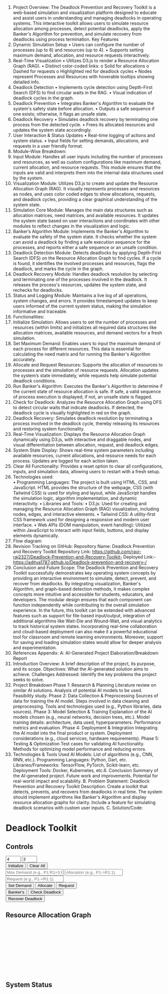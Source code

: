 1. Project Overview: 
The Deadlock Prevention and Recovery Toolkit is a web-based 
simulation and visualization platform designed to educate and assist users 
in understanding and managing deadlocks in operating systems. This 
interactive toolkit allows users to simulate resource allocation among 
processes, detect potential deadlocks, apply the Banker's Algorithm for 
prevention, and simulate recovery from deadlocks using process 
termination. 
Key Features 
1. Dynamic Simulation Setup 
• Users can configure the number of processes (up to 6) and 
resources (up to 4). 
• Supports setting maximum demand, allocation, and resource 
requests interactively. 
2. Real-Time Visualization 
• Utilizes D3.js to render a Resource Allocation Graph (RAG). 
• Distinct color-coded links: 
o Solid for allocations 
o Dashed for requests 
o Highlighted red for deadlock cycles 
• Nodes represent Processes and Resources with hoverable tooltips 
showing detailed info. 
3. Deadlock Detection 
• Implements cycle detection using Depth-First Search (DFS) to find 
circular waits in the RAG. 
• Visual indication of deadlock cycles in the graph. 
4. Deadlock Prevention 
• Integrates Banker's Algorithm to evaluate the system's safety state 
before allocation. 
• Outputs a safe sequence if one exists; otherwise, it flags an unsafe 
state. 
5. Deadlock Recovery 
• Simulates deadlock recovery by terminating one process from the 
detected cycle. 
• Frees its allocated resources and updates the system state 
accordingly. 
6. User Interaction & Status Updates 
• Real-time logging of actions and system status. 
• Input fields for setting demands, allocations, and requests in a user
friendly format. 
1. Module-Wise Breakdown: 
1. Input Module: 
Handles all user inputs including the number of processes and resources, 
as well as custom configurations like maximum demand, current 
allocation, and resource requests. This module ensures that the inputs are 
valid and interprets them into the internal data structures used by the 
system. 
2. Visualization Module: 
Utilizes D3.js to create and update the Resource Allocation Graph (RAG). It 
visually represents processes and resources as nodes, and uses color
coded edges to show allocations, requests, and deadlock cycles, providing 
a clear graphical understanding of the system state. 
3. Simulation Core Module: 
Manages the main data structures such as allocation matrices, need 
matrices, and available resources. It updates the system state based on 
user interactions and coordinates with other modules to reflect changes in 
the visualization and logic. 
4. Banker’s Algorithm Module: 
Implements the Banker's Algorithm to evaluate the safety of the system 
state. It checks whether the system can avoid a deadlock by finding a safe 
execution sequence for the processes, and reports either a safe sequence 
or an unsafe condition. 
5. Deadlock Detection Module: 
Detects deadlocks by applying Depth-First Search (DFS) on the Resource 
Allocation Graph to find cycles. If a cycle is found, it identifies the involved 
processes and resources, flags the deadlock, and marks the cycle in the 
graph. 
6. Deadlock Recovery Module: 
Handles deadlock resolution by selecting and terminating one of the 
processes involved in the deadlock. It releases the process's resources, 
updates the system state, and rechecks for deadlocks. 
7. Status and Logging Module: 
Maintains a live log of all operations, system changes, and errors. It 
provides timestamped updates to keep users informed of the current 
system status, making the simulation informative and traceable. 
3. Functionalities: 
1. Initialize Simulation: 
Allows users to set the number of processes and resources (within limits) 
and initializes all required data structures like allocation matrices, 
available resources, and demand vectors for a fresh simulation. 
2. Set Maximum Demand: 
Enables users to input the maximum demand of each process for different 
resources. This data is essential for calculating the need matrix and for 
running the Banker's Algorithm accurately. 
3. Allocate and Request Resources: 
Supports the allocation of resources to processes and the simulation of 
resource requests. Allocation updates the system’s state immediately, 
while requests help simulate potential deadlock conditions. 
4. Run Banker's Algorithm: 
Executes the Banker's Algorithm to determine if the current state of 
resource allocation is safe. If safe, a valid sequence of process execution 
is displayed; if not, an unsafe state is flagged. 
5. Check for Deadlock: 
Analyzes the Resource Allocation Graph using DFS to detect circular waits 
that indicate deadlocks. If detected, the deadlock cycle is visually 
highlighted in red on the graph. 
6. Deadlock Recovery: 
Simulates deadlock resolution by terminating a process involved in the 
deadlock cycle, thereby releasing its resources and restoring system 
functionality. 
7. Real-Time Visualization: 
Displays the Resource Allocation Graph dynamically using D3.js, with 
interactive and draggable nodes, and visual differentiation between 
allocation, request, and deadlock edges. 
8. System State Display: 
Shows real-time system parameters including available resources, current 
allocations, and resource needs for each process. Updates are logged for 
each action taken. 
9. Clear All Functionality: 
Provides a reset option to clear all configurations, inputs, and simulation 
data, allowing users to restart with a fresh setup. 
4. Technologies used:  
• Programming Languages: 
The project is built using HTML, CSS, and JavaScript. HTML provides the 
structure of the webpage, CSS (with Tailwind CSS) is used for styling and 
layout, while JavaScript handles the simulation logic, algorithm 
implementation, and dynamic interactivity. 
• Libraries and Tools: 
• D3.js: Used for creating and managing the Resource Allocation 
Graph (RAG) visualization, including nodes, edges, and interactive 
elements. 
• Tailwind CSS: A utility-first CSS framework used for designing a 
responsive and modern user interface. 
• Web APIs (DOM manipulation, event handling): Utilized within 
JavaScript to interact with input fields, buttons, and display elements 
dynamically. 
5. Flow diagram: 
6. Revision Tracking on GitHub: 
Repository Name:  Deadlock Prevention and Recovery Toolkit
Repository Link: https://github.com/ravi-raj2327/Deadlock-Prevention-and-Recovery-Toolkit-
Deployed Link:- https://aditya1787.github.io/Deadlock-prevention-and-recovery-/
7. Conclusion and Future Scope: 
The Deadlock Prevention and Recovery Toolkit successfully demonstrates 
key operating system concepts by providing an interactive environment to 
simulate, detect, prevent, and recover from deadlocks. By integrating 
visualization, Banker's Algorithm, and graph-based detection methods, it 
makes complex concepts more intuitive and accessible for students, 
educators, and developers. The modular design ensures that each 
component can function independently while contributing to the overall 
simulation experience. 
In the future, this toolkit can be extended with advanced features such as 
support for file-based input/output, integration of additional algorithms 
like Wait-Die and Wound-Wait, and visual analytics to track historical 
system states. Incorporating real-time collaboration and cloud-based 
deployment can also make it a powerful educational tool for classroom 
and remote learning environments. Moreover, support for saving and 
loading simulation states would allow for deeper analysis and 
experimentation. 
8. References Appendix: 
A: AI-Generated Project Elaboration/Breakdown Report 
1. Introduction 
Overview: A brief description of the project, its purpose, and its 
scope. 
Objectives: What the AI-generated solution aims to achieve. 
Challenges Addressed: Identify the key problems the project seeks 
to solve. 
2. Project Breakdown 
Phase 1: Research & Planning 
Literature review on similar AI solutions. 
Analysis of potential AI models to be used. 
Feasibility study. 
Phase 2: Data Collection & Preprocessing 
Sources of data for training the AI model. 
Steps involved in data cleaning and preprocessing. 
Tools and technologies used (e.g., Python libraries, data sources). 
Phase 3: Model Selection & Training 
Explanation of the AI models chosen (e.g., neural networks, decision 
trees, etc.). 
Model training details: architecture, data used, hyperparameters. 
Performance metrics and evaluation. 
Phase 4: Deployment & Integration 
Integrating the AI model into the final product or system. 
Deployment considerations (e.g., cloud services, hardware 
requirements). 
Phase 5: Testing & Optimization 
Test cases for validating AI functionality. 
Methods for optimizing model performance and reducing errors. 
3. Technologies & Tools Used 
AI Models: List of algorithms (e.g., CNN, RNN, etc.). 
Programming Languages: Python, Dart, etc. 
Libraries/Frameworks: TensorFlow, PyTorch, Scikit-learn, etc. 
Deployment Tools: Docker, Kubernetes, etc.6. Conclusion 
Summary of the AI-generated project. 
Future work and improvements. 
Potential for real-world impact and scalability. 
B. Problem Statement: 
Deadlock Prevention and Recovery Toolkit Description: Create a toolkit 
that detects, prevents, and recovers from deadlocks in real time. The 
system should implement algorithms like Banker's Algorithm and display 
resource allocation graphs for clarity. Include a feature for simulating 
deadlock scenarios with custom user inputs. 
C. Solution/Code: 
<!DOCTYPE html> 
<html lang="en"> 
<head> 
<meta charset="UTF-8"> 
<meta name="viewport" content="width=device-width, initial-scale=1.0"> 
<title>Deadlock Toolkit</title> 
<script src="https://d3js.org/d3.v7.min.js"></script> 
<script src="https://cdn.tailwindcss.com"></script> 
<style> 
body { font-family: 'Inter', sans-serif; } 
.node.process circle { fill: #4b5563; } 
.node.resource circle { fill: #6b7280; } 
.node text { fill: white; font-size: 12px; } 
.link.allocation { stroke: #374151; stroke-width: 2px; } 
.link.request { stroke: #6b7280; stroke-width: 2px; stroke-dasharray: 5,5; } 
.link.deadlock { stroke: #dc2626; stroke-width: 3px; } 
.link-label { font-size: 10px; fill: #374151; } 
.arrow { fill: #374151; } 
.arrow.request { fill: #6b7280; } 
.arrow.deadlock { fill: #dc2626; } 
</style> 
</head> 
<body class="bg-gray-100 min-h-screen p-6"> 
<div class="container max-w-7xl mx-auto bg-white rounded-xl shadow-md p-6 ring-1 
ring-gray-200 hover:ring-gray-300 transition-all duration-300"> 
<h1 class="text-3xl font-extrabold text-gray-800 mb-8 text-center tracking
tight">Deadlock Toolkit</h1> 
<div class="grid grid-cols-1 lg:grid-cols-3 gap-6"> 
<div class="col-span-1"> 
<div class="bg-gray-50 p-6 rounded-lg border border-gray-200 hover:shadow
md transition-shadow duration-200"> 
<h2 class="text-xl font-semibold text-gray-700 mb-4">Controls</h2> 
<div class="space-y-4"> 
<div class="flex gap-4"> 
<input type="number" id="numProcesses" min="1" max="6" value="4" 
placeholder="Processes" class="w-full p-3 border border-gray-300 rounded-md 
focus:ring-2 focus:ring-gray-400 focus:border-gray-400 transition-colors duration-200 
placeholder-gray-500"> 
<input type="number" id="numResources" min="1" max="4" value="3" 
placeholder="Resources" class="w-full p-3 border border-gray-300 rounded-md 
focus:ring-2 focus:ring-gray-400 focus:border-gray-400 transition-colors duration-200 
placeholder-gray-500"> 
</div> 
<div class="grid grid-cols-2 gap-4"> 
<button onclick="initializeSimulation()" class="bg-gray-600 text-white p-3 
rounded-md hover:bg-gray-700 active:scale-95 transition-all duration
200">Initialize</button> 
<button onclick="clearAll()" class="bg-gray-600 text-white p-3 rounded
md hover:bg-gray-700 active:scale-95 transition-all duration-200">Clear All</button> 
</div> 
<input type="text" id="maxDemand" placeholder="Max Demand (e.g., 
P1:R1=3,R2=2)" class="w-full p-3 border border-gray-300 rounded-md focus:ring-2 
focus:ring-gray-400 focus:border-gray-400 transition-colors duration-200 placeholder
gray-500"> 
<input type="text" id="allocation" placeholder="Allocation (e.g., P1->R1:1)" 
class="w-full p-3 border border-gray-300 rounded-md focus:ring-2 focus:ring-gray-400 
focus:border-gray-400 transition-colors duration-200 placeholder-gray-500"> 
<input type="text" id="request" placeholder="Request (e.g., P1->R1:1)" 
class="w-full p-3 border border-gray-300 rounded-md focus:ring-2 focus:ring-gray-400 
focus:border-gray-400 transition-colors duration-200 placeholder-gray-500"> 
<div class="grid grid-cols-3 gap-4"> 
<button onclick="setMaxDemand()" class="bg-gray-600 text-white p-3 
rounded-md hover:bg-gray-700 active:scale-95 transition-all duration-200">Set 
Demand</button> 
<button onclick="manageEdge('allocation')" class="bg-gray-600 text
white p-3 rounded-md hover:bg-gray-700 active:scale-95 transition-all duration
200">Allocate</button> 
<button onclick="manageEdge('request')" class="bg-gray-600 text-white 
p-3 rounded-md hover:bg-gray-700 active:scale-95 transition-all duration
200">Request</button> 
</div> 
<div class="grid grid-cols-2 gap-4"> 
<button onclick="runBankersAlgorithm()" class="bg-gray-600 text-white p
3 rounded-md hover:bg-gray-700 active:scale-95 transition-all duration
200">Banker's</button> 
<button onclick="checkDeadlock()" class="bg-gray-600 text-white p-3 
rounded-md hover:bg-gray-700 active:scale-95 transition-all duration-200">Check 
Deadlock</button> 
</div> 
<button onclick="recoverDeadlock()" class="bg-gray-600 text-white p-3 
rounded-md hover:bg-gray-700 active:scale-95 transition-all duration-200">Recover 
Deadlock</button> 
</div> 
</div> 
</div> 
<div class="col-span-2 space-y-6"> 
<div class="bg-gray-50 p-6 rounded-lg border border-gray-200 hover:shadow
md transition-shadow duration-200"> 
<h2 class="text-xl font-semibold text-gray-700 mb-4">Resource Allocation 
Graph</h2> 
<svg id="rag" class="w-full h-[400px] rounded-md border border-gray-200 bg
gray-50"></svg> 
</div> 
<div class="bg-gray-50 p-6 rounded-lg border border-gray-200 hover:shadow
md transition-shadow duration-200"> 
<h2 class="text-xl font-semibold text-gray-700 mb-4">System Status</h2> 
<div id="status" class="text-sm text-gray-600 h-[200px] overflow-y-auto 
scroll-py-2"></div> 
</div> 
</div> 
</div> 
</div> 
<script> 
let processes = [], resources = [], edges = [], available = [], maxDemand = {}, 
allocation = {}, need = {}; 
let deadlockDetected = false, deadlockCycle = []; 
function initializeSimulation() { 
try { 
const numProcesses = 
parseInt(document.getElementById('numProcesses').value); 
const numResources = 
parseInt(document.getElementById('numResources').value); 
if (!numProcesses || !numResources || numProcesses > 6 || numResources > 4) { 
updateStatus('Error: Processes (1-6), Resources (1-4) required.'); 
return; 
} 
processes = Array.from({ length: numProcesses }, (_, i) => ({ id: `P${i + 1}`, type: 
'process' })); 
resources = Array.from({ length: numResources }, (_, i) => ({ id: `R${i + 1}`, type: 
'resource' })); 
edges = []; 
available = Array(numResources).fill(10); 
maxDemand = {}; 
allocation = {}; 
need = {}; 
deadlockDetected = false; 
deadlockCycle = []; 
processes.forEach(p => { 
maxDemand[p.id] = Array(numResources).fill(0); 
allocation[p.id] = Array(numResources).fill(0); 
need[p.id] = Array(numResources).fill(0); 
}); 
updateStatus(`Initialized: ${numProcesses} processes, ${numResources} 
resources.`); 
updateGraph(); 
clearInputs(); 
} catch (e) { 
updateStatus('Error: Initialization failed.'); 
} 
} 
function clearAll() { 
processes = []; 
resources = []; 
edges = []; 
available = []; 
maxDemand = {}; 
allocation = {}; 
need = {}; 
deadlockDetected = false; 
deadlockCycle = []; 
clearInputs(); 
updateStatus('Simulation cleared.'); 
updateGraph(); 
} 
function clearInputs() { 
document.getElementById('maxDemand').value = ''; 
document.getElementById('allocation').value = ''; 
document.getElementById('request').value = ''; 
} 
function setMaxDemand() { 
try { 
const input = document.getElementById('maxDemand').value.trim(); 
const regex = /(P\d+):((?:R\d+=\d+,?)+)/g; 
let valid = true; 
for (const match of input.matchAll(regex)) { 
const process = match[1]; 
const demands = match[2].split(',').filter(d => d); 
if (!processes.find(p => p.id === process)) { 
updateStatus(`Error: Invalid process ${process}.`); 
valid = false; 
continue; 
} 
demands.forEach(d => { 
const [resource, units] = d.split('='); 
const resourceIdx = resources.findIndex(r => r.id === resource); 
if (resourceIdx === -1 || parseInt(units) > 10 || parseInt(units) < 0) { 
updateStatus(`Error: Invalid demand ${resource}=${units}.`); 
valid = false; 
} else { 
maxDemand[process][resourceIdx] = parseInt(units); 
need[process][resourceIdx] = maxDemand[process][resourceIdx] - 
allocation[process][resourceIdx]; 
updateStatus(`Set demand: ${process} -> ${resource}=${units}`); 
} 
}); 
} 
if (valid) { 
updateGraph(); 
showSystemState(); 
} 
} catch (e) { 
updateStatus('Error: Failed to set demand.'); 
} 
} 
function manageEdge(type) { 
try { 
const input = document.getElementById(type).value.trim(); 
const regex = /(P\d+)->(R\d+):(\d+)/g; 
let valid = true; 
for (const match of input.matchAll(regex)) { 
const process = match[1], resource = match[2], units = parseInt(match[3]); 
const resourceIdx = resources.findIndex(r => r.id === resource); 
const processIdx = processes.findIndex(p => p.id === process); 
if (processIdx === -1 || resourceIdx === -1 || units <= 0) { 
updateStatus(`Error: Invalid ${type} ${process}->${resource}:${units}.`); 
valid = false; 
continue; 
} 
if (units + allocation[process][resourceIdx] > 
maxDemand[process][resourceIdx]) { 
updateStatus(`Error: ${type} exceeds max demand for ${process} on 
${resource}.`); 
valid = false; 
continue; 
} 
if (type === 'allocation' && units > available[resourceIdx]) { 
updateStatus(`Error: Only ${available[resourceIdx]} units available for 
${resource}.`); 
valid = false; 
continue; 
} 
edges.push({ 
source: type === 'allocation' ? process : resource, 
target: type === 'allocation' ? resource : process, 
units, 
type 
}); 
if (type === 'allocation') { 
allocation[process][resourceIdx] += units; 
need[process][resourceIdx] = maxDemand[process][resourceIdx] - 
allocation[process][resourceIdx]; 
available[resourceIdx] -= units; 
} 
updateStatus(`${type === 'allocation' ? 'Allocated' : 'Requested'}: ${process} 
> ${resource} (${units} units)`); 
} 
if (valid) { 
updateGraph(); 
showSystemState(); 
} 
} catch (e) { 
updateStatus(`Error: Failed to add ${type}.`); 
} 
} 
function runBankersAlgorithm() { 
try { 
if (!Object.keys(maxDemand).length) { 
updateStatus('Error: Set max demand first.'); 
return; 
} 
const work = [...available]; 
const finish = Array(processes.length).fill(false); 
const safeSequence = []; 
while (safeSequence.length < processes.length) { 
let found = false; 
for (let i = 0; i < processes.length; i++) { 
if (!finish[i] && need[processes[i].id].every((n, j) => n <= work[j])) { 
work.forEach((w, j) => work[j] += allocation[processes[i].id][j]); 
finish[i] = true; 
safeSequence.push(processes[i].id); 
found = true; 
} 
} 
if (!found) { 
updateStatus('Unsafe state detected!'); 
return; 
} 
} 
updateStatus(`Safe state! Sequence: ${safeSequence.join(' -> ')}`); 
} catch (e) { 
updateStatus('Error: Failed to run Banker’s algorithm.'); 
} 
} 
function checkDeadlock() { 
try { 
const graph = {}; 
processes.forEach(p => graph[p.id] = new Set()); 
resources.forEach(r => graph[r.id] = new Set()); 
edges.forEach(e => graph[e.source].add(e.target)); 
const visited = new Set(), recStack = new Set(); 
deadlockDetected = false; 
deadlockCycle = []; 
function dfs(node, parent, path) { 
visited.add(node); 
recStack.add(node); 
path.push(node); 
for (const neighbor of graph[node]) { 
if (neighbor !== parent && !visited.has(neighbor)) { 
if (dfs(neighbor, node, [...path])) return true; 
} else if (neighbor !== parent && recStack.has(neighbor)) { 
const cycleStart = path.indexOf(neighbor); 
if (cycleStart !== -1) { 
deadlockCycle = path.slice(cycleStart); 
deadlockCycle.push(neighbor); 
return true; 
} 
} 
} 
recStack.delete(node); 
path.pop(); 
return false; 
} 
for (const node of processes.map(p => p.id)) { 
if (!visited.has(node) && dfs(node, null, [])) { 
deadlockDetected = true; 
break; 
} 
} 
updateStatus(deadlockDetected ? `Deadlock detected! Cycle: 
${deadlockCycle.join(' -> ')}` : 'No deadlock detected.'); 
updateGraph(); 
} catch (e) { 
updateStatus('Error: Failed to check deadlock.'); 
} 
} 
function recoverDeadlock() { 
try { 
if (!deadlockDetected) { 
updateStatus('No deadlock to recover.'); 
return; 
} 
const processToTerminate = processes.find(p => allocation[p.id].some(a => a > 
0) && deadlockCycle.includes(p.id))?.id; 
if (!processToTerminate) { 
updateStatus('No process to terminate.'); 
return; 
} 
edges = edges.filter(e => e.source !== processToTerminate && e.target !== 
processToTerminate); 
const resourceIdxs = allocation[processToTerminate].map((a, i) => a > 0 ? i : 
1).filter(i => i !== -1); 
resourceIdxs.forEach(i => { 
available[i] += allocation[processToTerminate][i]; 
allocation[processToTerminate][i] = 0; 
need[processToTerminate][i] = maxDemand[processToTerminate][i]; 
}); 
updateStatus(`Recovered by terminating ${processToTerminate}.`); 
deadlockDetected = false; 
deadlockCycle = []; 
updateGraph(); 
checkDeadlock(); 
} catch (e) { 
updateStatus('Error: Failed to recover deadlock.'); 
} 
} 
function showSystemState() { 
let state = `System State:\nAvailable: ${available.map((a, i) => `R${i + 
1}=${a}`).join(', ')}\n`; 
processes.forEach(p => { 
state += `${p.id}: Alloc=[${allocation[p.id].join(',')}], 
Need=[${need[p.id].join(',')}]\n`; 
}); 
updateStatus(state); 
} 
function updateStatus(message) { 
const statusDiv = document.getElementById('status'); 
const p = document.createElement('p'); 
p.textContent = `[${new Date().toLocaleTimeString()}] ${message}`; 
statusDiv.appendChild(p); 
statusDiv.scrollTop = statusDiv.scrollHeight; 
} 
function updateGraph() { 
try { 
const svg = d3.select('#rag'); 
svg.selectAll('*').remove(); 
const width = svg.node().getBoundingClientRect().width, height = 400; 
svg.append('defs').selectAll('marker') 
.data(['allocation', 'request', 'deadlock']) 
.enter().append('marker') 
.attr('id', d => `arrow-${d}`) 
.attr('viewBox', '0 -5 10 10') 
.attr('refX', 25) 
.attr('refY', 0) 
.attr('markerWidth', 8) 
.attr('markerHeight', 8) 
.attr('orient', 'auto') 
.append('path') 
.attr('d', 'M0,-5L10,0L0,5') 
.attr('class', d => `arrow ${d}`); 
const nodes = [...processes, ...resources]; 
const links = edges.map(e => ({ 
source: e.source, 
target: e.target, 
units: e.units, 
type: deadlockCycle.length > 0 && isEdgeInCycle(e) ? 'deadlock' : e.type 
})); 
nodes.forEach((node, i) => { 
node.x = width * 0.2 + (i % 3) * width * 0.3; 
node.y = height * 0.2 + Math.floor(i / 3) * height * 0.3; 
}); 
const simulation = d3.forceSimulation(nodes) 
.force('link', d3.forceLink(links).id(d => d.id).distance(100)) 
.force('charge', d3.forceManyBody().strength(-600)) 
.force('center', d3.forceCenter(width / 2, height / 2)) 
.force('collision', d3.forceCollide().radius(40)); 
const link = svg.append('g') 
.selectAll('line') 
.data(links) 
.enter().append('line') 
.attr('class', d => `link ${d.type}`) 
.attr('marker-end', d => `url(#arrow-${d.type})`); 
const linkLabel = svg.append('g') 
.selectAll('text') 
.data(links) 
.enter().append('text') 
.attr('class', 'link-label') 
.text(d => d.units) 
.attr('dy', -5); 
const node = svg.append('g') 
.selectAll('.node') 
.data(nodes) 
.enter().append('g') 
.attr('class', 'node') 
.call(d3.drag() 
.on('start', d => { if (!d.active) simulation.alphaTarget(0.3).restart(); 
d.subject.fx = d.subject.x; d.subject.fy = d.subject.y; }) 
.on('drag', d => { d.subject.fx = d.x; d.subject.fy = d.y; }) 
.on('end', d => { if (!d.active) simulation.alphaTarget(0); d.subject.fx = null; 
d.subject.fy = null; })); 
node.append('circle').attr('r', 20).attr('class', d => d.type); 
node.append('text').attr('dy', '.35em').attr('text-anchor', 'middle').text(d => d.id); 
node.append('title').text(d => d.type === 'process' 
? `Process ${d.id}\nAlloc: ${allocation[d.id]?.join(',') || 'None'}\nNeed: 
${need[d.id]?.join(',') || 'None'}` 
: `Resource ${d.id}\nAvailable: ${available[resources.findIndex(r => r.id === 
d.id)] || 0}`); 
link.append('title').text(d => `${d.source.id} ${d.type === 'allocation' ? '->' : '<-'} 
${d.target.id}: ${d.units} units (${d.type})`); 
simulation.on('tick', () => { 
link 
.attr('x1', d => Math.max(20, Math.min(width - 20, d.source.x))) 
.attr('y1', d => Math.max(20, Math.min(height - 20, d.source.y))) 
.attr('x2', d => Math.max(20, Math.min(width - 20, d.target.x))) 
.attr('y2', d => Math.max(20, Math.min(height - 20, d.target.y))); 
linkLabel 
.attr('x', d => Math.max(20, Math.min(width - 20, (d.source.x + d.target.x) / 
2))) 
.attr('y', d => Math.max(20, Math.min(height - 20, (d.source.y + d.target.y) / 
2))); 
1]) || 
node 
.attr('transform', d => { 
d.x = Math.max(20, Math.min(width - 20, d.x)); 
d.y = Math.max(20, Math.min(height - 20, d.y)); 
return `translate(${d.x},${d.y})`; 
}); 
}); 
function isEdgeInCycle(edge) { 
for (let i = 0; i < deadlockCycle.length - 1; i++) { 
if ((edge.source === deadlockCycle[i] && edge.target === deadlockCycle[i + 
(edge.source === deadlockCycle[i + 1] && edge.target === 
deadlockCycle[i])) { 
return true; 
} 
} 
return false; 
} 
} catch (e) { 
updateStatus('Error: Failed to update graph.'); 
} 
} 
if (typeof d3 === 'undefined') { 
updateStatus('Error: D3.js not loaded.'); 
} else { 
initializeSimulation(); 
} 
</script> 
</body> 
</html> 
